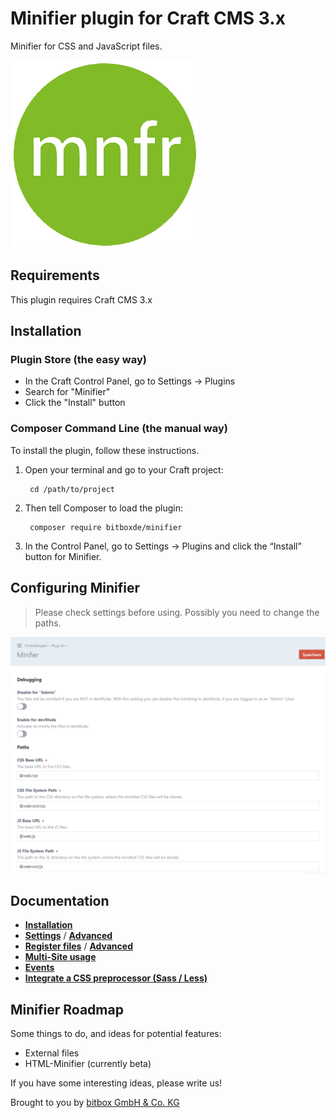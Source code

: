 # Minifier plugin for Craft CMS 3.x

Minifier for CSS and JavaScript files.

![Screenshot](resources/img/plugin-logo.png)

## Requirements

This plugin requires Craft CMS 3.x

## Installation

### Plugin Store (the easy way)
- In the Craft Control Panel, go to Settings -> Plugins
- Search for "Minifier"
- Click the "Install" button

### Composer Command Line (the manual way)
To install the plugin, follow these instructions.

1. Open your terminal and go to your Craft project:

        cd /path/to/project

2. Then tell Composer to load the plugin:

        composer require bitboxde/minifier

3. In the Control Panel, go to Settings → Plugins and click the “Install” button for Minifier.

## Configuring Minifier

> Please check settings before using. Possibly you need to change the paths.

![Screenshot](resources/img/screenshot-settings.png)

## Documentation

 - **[Installation](docs/installation.md)**
 - **[Settings](docs/settings.md)** /  **[Advanced](docs/settings.md#advanced)**
 - **[Register files](docs/register-files.md)** / **[Advanced](docs/register-files.md#advanced)**
 - **[Multi-Site usage](docs/multi-site-usage.md)**
 - **[Events](docs/events.md)**
 - **[Integrate a CSS preprocessor (Sass / Less)](docs/integrate-a-css-preprocessor.md)**



## Minifier Roadmap

Some things to do, and ideas for potential features:

* External files
* HTML-Minifier (currently beta)

If you have some interesting ideas, please write us!

Brought to you by [bitbox GmbH & Co. KG](https://www.bitbox.de)
